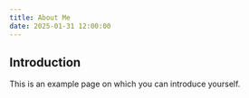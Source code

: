 ```yaml
---
title: About Me
date: 2025-01-31 12:00:00
---
```


## Introduction

This is an example page on which you can introduce yourself.
